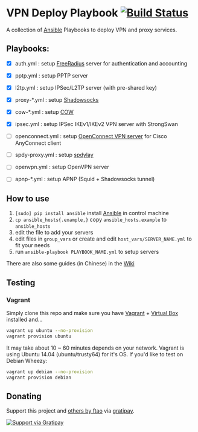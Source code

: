 # VPN Deploy Playbook [![Build Status](https://travis-ci.org/ftao/vpn-deploy-playbook.svg?branch=master)](https://travis-ci.org/ftao/vpn-deploy-playbook) 

A collection of [Ansible](http://docs.ansible.com) Playbooks to deploy VPN and proxy services.


## Playbooks:

- [x] auth.yml : setup [FreeRadius](http://freeradius.org) server for authentication and accounting
- [x] pptp.yml : setup PPTP server
- [x] l2tp.yml : setup IPSec/L2TP server (with pre-shared key)
- [x] proxy-*.yml : setup [Shadowsocks](https://github.com/clowwindy/shadowsocks)
- [x] cow-*.yml : setup [COW](https://github.com/cyfdecyf/cow)
- [x] ipsec.yml : setup IPSec IKEv1/IKEv2 VPN server with StrongSwan
- [ ] openconnect.yml : setup [OpenConnect VPN server](http://www.infradead.org/ocserv/) for Cisco AnyConnect client
- [ ] spdy-proxy.yml : setup [spdylay](https://github.com/tatsuhiro-t/spdylay)
- [ ] openvpn.yml : setup OpenVPN server
- [ ] apnp-*.yml : setup APNP (Squid + Shadowsocks tunnel)


## How to use

1. `[sudo] pip install ansible` install [Ansible](http://docs.ansible.com/intro_installation.html#id11) in control machine
2. `cp ansible_hosts{.example,}` copy `ansible_hosts.example` to `ansible_hosts`
3. edit the file to add your servers
4. edit files in `group_vars` or create and edit `host_vars/SERVER_NAME.yml` to fit your needs
5. run `ansible-playbook PLAYBOOK_NAME.yml` to setup servers

There are also some guides (in Chinese) in the [Wiki](https://github.com/ftao/vpn-deploy-playbook/wiki)


## Testing
### Vagrant

Simply clone this repo and make sure you have [Vagrant](http://www.vagrantup.com) + [Virtual Box](https://www.virtualbox.org) installed and...

``` bash
vagrant up ubuntu --no-provision
vagrant provision ubuntu
```

It may take about 10 ~ 60 minutes depends on your network. Vagrant is using Ubuntu 14.04 (ubuntu/trusty64) for it's OS. If you'd like to test on Debian Wheezy:

``` bash
vagrant up debian --no-provision
vagrant provision debian
```

## Donating
Support this project and [others by ftao][gratipay-ftao] via [gratipay][gratipay-ftao].

[![Support via Gratipay][gratipay]][gratipay-ftao]

[gratipay]: https://cdn.rawgit.com/gratipay/gratipay-badge/2.3.0/dist/gratipay.png
[gratipay-ftao]: https://gratipay.com/ftao/
